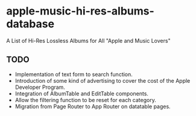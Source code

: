 # apple-music-hi-res-albums-database

A List of Hi-Res Lossless Albums for All "Apple and Music Lovers"

## TODO
- Implementation of text form to search function.
- Introduction of some kind of advertising to cover the cost of the Apple Developer Program.
- Integration of AlbumTable and EditTable components.
- Allow the filtering function to be reset for each category.
- Migration from Page Router to App Router on datatable pages.
